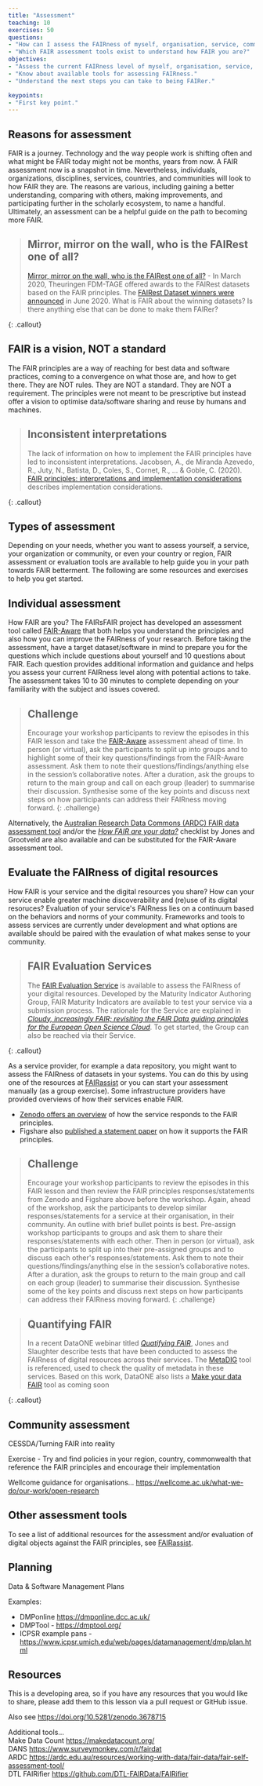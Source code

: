 ```yaml
---
title: "Assessment"
teaching: 10
exercises: 50
questions:
- "How can I assess the FAIRness of myself, organisation, service, community… ?"
- "Which FAIR assessment tools exist to understand how FAIR you are?"
objectives:
- "Assess the current FAIRness level of myself, organisation, service, community..."
- "Know about available tools for assessing FAIRness."
- "Understand the next steps you can take to being FAIRer."

keypoints:
- "First key point."
---
```


## Reasons for assessment

FAIR is a journey. Technology and the way people work is shifting often and what might be FAIR today might not be months, years from now. A FAIR assessment now is a snapshot in time. Nevertheless, individuals, organizations, disciplines, services, countries, and communities will look to how FAIR they are. The reasons are various, including gaining a better understanding, comparing with others, making improvements, and participating further in the scholarly ecosystem, to name a handful. Ultimately, an assessment can be a helpful guide on the path to becoming more FAIR.

> ## Mirror, mirror on the wall, who is the FAIRest one of all? 
> [Mirror, mirror on the wall, who is the FAIRest one of all?](https://forschungsdaten-thueringen.de/entry/mirror-mirror-on-the-wall-tkfdm-announces-fairest-dataset-award.html) - In March 2020, Theuringen FDM-TAGE offered awards to the FAIRest datasets based on the FAIR principles. The [FAIRest Dataset winners were announced](https://forschungsdaten-thueringen.de/entry/and-the-winner-is.html) in June 2020. What is FAIR about the winning datasets? Is there anything else that can be done to make them FAIRer?
>
{: .callout}

## FAIR is a vision, NOT a standard

The FAIR principles are a way of reaching for best data and software practices, coming to a convergence on what those are, and how to get there. They are NOT rules. They are NOT a standard. They are NOT a requirement. The principles were not meant to be prescriptive but instead offer a vision to optimise data/software sharing and reuse by humans and machines. 

> ## Inconsistent interpretations
> The lack of information on how to implement the FAIR principles have led to inconsistent interpretations. Jacobsen, A., de Miranda Azevedo, R., Juty, N., Batista, D., Coles, S., Cornet, R., ... & Goble, C. (2020). [FAIR principles: interpretations and implementation considerations](https://www.mitpressjournals.org/doi/full/10.1162/dint_r_00024) describes implementation considerations.
>
{: .callout}

## Types of assessment

Depending on your needs, whether you want to assess yourself, a service, your organization or community, or even your country or region, FAIR assessment or evaluation tools are available to help guide you in your path towards FAIR betterment. The following are some resources and exercises to help you get started.


## Individual assessment

How FAIR are you? The FAIRsFAIR project has developed an assessment tool called [FAIR-Aware](https://fairaware.dans.knaw.nl) that both helps you understand the principles and also how you can improve the FAIRness of your research. Before taking the assessment, have a target dataset/software in mind to prepare you for the questions which include questions about yourself and 10 questions about FAIR. Each question provides additional information and guidance and helps you assess your current FAIRness level along with potential actions to take. The assessment takes 10 to 30 minutes to complete depending on your familiarity with the subject and issues covered.

> ## Challenge
> Encourage your workshop participants to review the episodes in this FAIR lesson and take the [FAIR-Aware](https://fairaware.dans.knaw.nl) assessment ahead of time. In person (or virtual), ask the participants to split up into groups and to highlight some of their key questions/findings from the FAIR-Aware assessment. Ask them to note their questions/findings/anything else in the session’s collaborative notes. After a duration, ask the groups to return to the main group and call on each group (leader) to summarise their discussion. Synthesise some of the key points and discuss next steps on how participants can address their FAIRness moving forward.
{: .challenge}

Alternatively, the [Australian Research Data Commons (ARDC) FAIR data assessment tool](https://ardc.edu.au/resources/working-with-data/fair-data/fair-self-assessment-tool/) and/or the *[How FAIR are your data?](http://doi.org/10.5281/zenodo.3405141)* checklist by Jones and Grootveld are also available and can be substituted for the FAIR-Aware assessment tool.

## Evaluate the FAIRness of digital resources
How FAIR is your service and the digital resources you share? How can your service enable greater machine discoverability and (re)use of its digital resoruces? Evaluation of your service's FAIRness lies on a continuum based on the behaviors and norms of your community. Frameworks and tools to assess services are currently under development and what options are available should be paired with the evaulation of what makes sense to your community. 

> ## FAIR Evaluation Services
> The [FAIR Evaluation Service](https://fairsharing.github.io/FAIR-Evaluator-FrontEnd/#!/) is available to assess the FAIRness of your digital resources. Developed by the Maturity Indicator Authoring Group, FAIR Maturity Indicators are available to test your service via a submission process. The rationale for the Service are explained in *[Cloudy, increasingly FAIR; revisiting the FAIR Data guiding principles for the European Open Science Cloud](http://doi.org/10.3233/ISU-170824)*. To get started, the Group can also be reached via their Service.
>
{: .callout}

As a service provider, for example a data repository, you might want to assess the FAIRness of datasets in your systems. You can do this by using one of the resources at [FAIRassist](https://fairassist.org/#!/) or you can start your assessment manually (as a group exercise). Some infrastructure providers have provided overviews of how their services enable FAIR.

- [Zenodo offers an overview](https://about.zenodo.org/principles/) of how the service responds to the FAIR principles. 
- Figshare also [published a statement paper](https://doi.org/10.6084/m9.figshare.7476428.v1 ) on how it supports the FAIR principles.

> ## Challenge
> Encourage your workshop participants to review the episodes in this FAIR lesson and then review the FAIR principles responses/statements from Zenodo and Figshare above before the workshop. Again, ahead of the workshop, ask the participants to develop similar responses/statements for a service at their organisation, in their community. An outline with brief bullet points is best. Pre-assign workshop participants to groups and ask them to share their responses/statements with each other. Then in person (or virtual), ask the participants to split up into their pre-assigned groups and to discuss each other's responses/statements. Ask them to note their questions/findings/anything else in the session’s collaborative notes. After a duration, ask the groups to return to the main group and call on each group (leader) to summarise their discussion. Synthesise some of the key points and discuss next steps on how participants can address their FAIRness moving forward.
{: .challenge}

> ## Quantifying FAIR
> In a recent DataONE webinar titled *[Quatifying FAIR](https://www.dataone.org/uploads/dataonewebinar_jonesslaughter_fairmetadata_190514.pdf)*, Jones and Slaughter describe tests that have been conducted to assess the FAIRness of digital resources across their services. The [MetaDIG](https://github.com/NCEAS/metadig-checks) tool is referenced, used to check the quality of metadata in these services. Based on this work, DataONE also lists a [Make your data FAIR](https://www.dataone.org/fair/) tool as coming soon
>
{: .callout}

## Community assessment
CESSDA/Turning FAIR into reality

Exercise - Try and find policies in your region, country, commonwealth that reference the FAIR principles and encourage their implementation

Wellcome guidance for organisations...
https://wellcome.ac.uk/what-we-do/our-work/open-research

## Other assessment tools 

To see a list of additional resources for the assessment and/or evaluation of digital objects against the FAIR principles, see [FAIRassist](https://fairassist.org/).

## Planning

Data & Software Management Plans

Examples:

- DMPonline https://dmponline.dcc.ac.uk/
- DMPTool - https://dmptool.org/
- ICPSR example pans - https://www.icpsr.umich.edu/web/pages/datamanagement/dmp/plan.html

## Resources
This is a developing area, so if you have any resources that you would like to share, please add them to this lesson via a pull request or GitHub issue.


Also see https://doi.org/10.5281/zenodo.3678715

Additional tools…  
Make Data Count https://makedatacount.org/  
DANS https://www.surveymonkey.com/r/fairdat  
ARDC https://ardc.edu.au/resources/working-with-data/fair-data/fair-self-assessment-tool/  
DTL FAIRifier https://github.com/DTL-FAIRData/FAIRifier 


